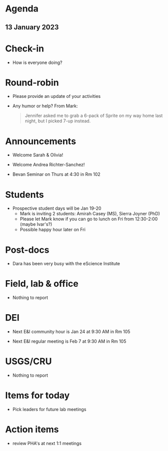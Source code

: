 # Agenda

## 13 January 2023


# Check-in

* How is everyone doing?


# Round-robin

* Please provide an update of your activities

* Any humor or help? From Mark:
    > Jennifer asked me to grab a 6-pack of Sprite on my way home last night, but I picked 7-up instead.


# Announcements

* Welcome Sarah & Olivia!

* Welcome Andrea Richter-Sanchez!

* Bevan Seminar on Thurs at 4:30 in Rm 102


# Students

* Prospective student days will be Jan 19-20  
    * Mark is inviting 2 students: Amirah Casey (MS), Sierra Joyner (PhD)  
    * Please let Mark know if you can go to lunch on Fri from 12:30-2:00 (maybe Ivar's?)  
    * Possible happy hour later on Fri


# Post-docs

* Dara has been very busy with the eScience Institute


# Field, lab & office

* Nothing to report


# DEI

* Next E&I community hour is Jan 24 at 9:30 AM in Rm 105

* Next E&I regular meeting is Feb 7 at 9:30 AM in Rm 105


# USGS/CRU

* Nothing to report


# Items for today

* Pick leaders for future lab meetings


# Action items

* review PHA's at next 1:1 meetings
